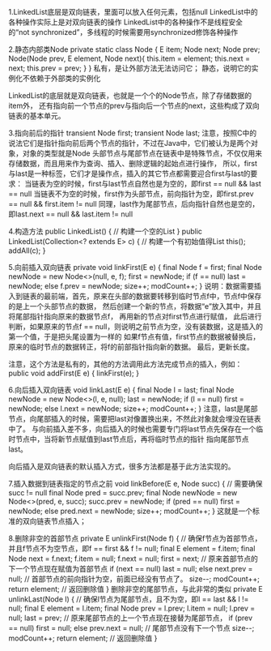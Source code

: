 1.LinkedList底层是双向链表，里面可以放入任何元素，包括null
  LinkedList中的各种操作实际上是对双向链表的操作
  LinkedList中的各种操作不是线程安全的“not synchronized”，多线程的时候需要用synchronized修饰各种操作


2.静态内部类Node
  private static class Node<E> {
	E item;
	Node<E> next;
	Node<E> prev;
	Node(Node<E> prev, E element, Node<E> next){
		this.item = element;
		this.next = next;
		this.prev = prev;
	}
  }
  私有，是让外部方法无法访问它；
  静态，说明它的实例化不依赖于外部类的实例化
  
  LinkedList的底层就是双向链表，也就是一个个的Node节点，除了存储数据的item外，
  还有指向前一个节点的prev与指向后一个节点的next，这些构成了双向链表的基本单元。


3.指向前后的指针
  transient Node<E> first;
  transient Node<E> last;
  注意，按照C中的说法它们是指针指向前后两个节点的指针，不过在Java中，它们被认为是两个对象，对象的类型就是Node<E>
  头部节点与尾部节点在链表中是特殊节点，不仅仅用来存储数据，而且用来作为查询、插入、删除逻辑的起始点进行操作，
  所以，first与last是一种标签，它们才是操作点，插入的其它节点都需要迎合first与last的要求：
  当链表为空的时候，first与last节点自然也是为空的，即first == null && last == null
  当链表不为空的时候，first作为头部节点，前向指针为空，即first.prev == null && first.item != null
      同理，last作为尾部节点，后向指针自然也是空的，即last.next == null && last.item != null


4.构造方法
  public LinkedList() {		// 构建一个空的List
  }
  public LinkedList(Collection<? extends E> c) {	// 构建一个有初始值得List
        this();
        addAll(c);
  }


5.向前插入双向链表
  private void linkFirst(E e) {
        final Node<E> f = first;
        final Node<E> newNode = new Node<>(null, e, f);
        first = newNode;
        if (f == null)
            last = newNode;
        else
            f.prev = newNode;
        size++;
        modCount++;
  }
  说明：数据需要插入到链表的最前端，首先，原来在头部的数据要转移到临时节点f中，节点f中保存的是上一个头部节点的数据，
    然后创建一个新的节点，将数据“e”放入其中，并且将尾部指针指向原来的数据节点f，
    再用新的节点对first节点进行赋值，
    此后进行判断，如果原来的节点f == null，则说明之前节点为空，没有装数据，这是插入的第一个值，于是把头尾设置为一样的
      如果f节点有值，first节点的数据被替换后，原来的临时节点的数据转正，将f的前部指针指向新的数据。
    最后，更新长度。

  注意，这个方法是私有的，其他的方法调用此方法完成节点的插入，例如：
  public void addFirst(E e) {
        linkFirst(e);
  }


6.向后插入双向链表
  void linkLast(E e) {
        final Node<E> l = last;
        final Node<E> newNode = new Node<>(l, e, null);
        last = newNode;
        if (l == null)
            first = newNode;
        else
            l.next = newNode;
        size++;
        modCount++;
  }
  注意，last是尾部节点，向尾部插入的时候，需要把last对像置换出来，不然此对象就会埋没在链表中了。
  与向前插入差不多，向后插入的时候也需要专门将last节点先保存在一个临时节点中，当将新节点赋值到last节点后，再将临时节点的指针
    指向尾部节点last。
  
  向后插入是双向链表的默认插入方式，很多方法都是基于此方法实现的。
  

7.插入数据到链表指定的节点之前
  void linkBefore(E e, Node<E> succ) {		// 需要确保succ != null
        final Node<E> pred = succ.prev;
        final Node<E> newNode = new Node<>(pred, e, succ);
        succ.prev = newNode;
        if (pred == null)
            first = newNode;
        else
            pred.next = newNode;
        size++;
        modCount++;
  }
  这就是一个标准的双向链表节点插入；


8.删除非空的首部节点
  private E unlinkFirst(Node<E> f) { 	// 确保f节点为首部节点，并且f节点不为空节点，即f == first && f != null;
        final E element = f.item;
        final Node<E> next = f.next;
        f.item = null;
        f.next = null; 
        first = next;		// 原来首部节点的下一个节点现在赋值为首部节点
        if (next == null)
            last = null;
        else
            next.prev = null;	// 首部节点的前向指针为空，前面已经没有节点了。
        size--;
        modCount++;
        return element;		// 返回删除值
  }
  删除非空的尾部节点，与此非常的类似
  private E unlinkLast(Node<E> l) {	// 确保l节点为尾部节点，且不为空，即l == last && l != null;
        final E element = l.item;
        final Node<E> prev = l.prev;
        l.item = null;
        l.prev = null; 
        last = prev;		// 原来尾部节点的上一个节点现在接替为尾部节点，
        if (prev == null)
            first = null;
        else
            prev.next = null;	// 尾部节点没有下一个节点
        size--;
        modCount++;
        return element;		// 返回删除值
  }

